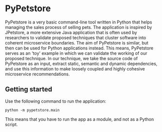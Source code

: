 
# PyPetstore

PyPetstore is a very basic command-line tool written in Python that helps managing the sales process of selling pets. The application is inspired by JPetstore, a more extensive Java application that is often used by researchers to validate proposed techniques that cluster software into coherent microservice boundaries. The aim of PyPetstore is similar, but then can be used for Python applications instead. This means, PyPetstore serves as an 'toy' example in which we can validate the working of our proposed technique. In our technique, we take the source code of PyPetstore as an input, extract static, semantic and dynamic dependencies, and use this information to make loosely coupled and highly cohesive microservice recommendations. 

## Getting started
Use the following command to run the application:

`python -m pypetstore.main`

This means that you have to run the app as a module, and not as a Python script.
